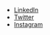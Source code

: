 - [LinkedIn](https://www.linkedin.com/in/your-network-is-your-net-worth/)
- [Twitter](https://twitter.com/debugagrawal/)
- [Instagram](https://www.instagram.com/jaydography/)
